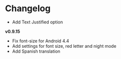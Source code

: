 Changelog
=========

- Add Text Justified option

**v0.9.15**

- Fix font-size for Android 4.4
- Add settings for font size, red letter and night mode
- Add Spanish translation

